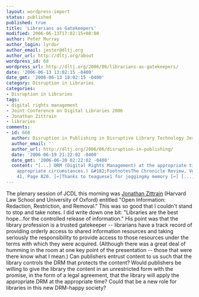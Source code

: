 ```yaml
---
layout: wordpress-import
status: published
published: true
title: 'Librarians as Gatekeepers'
modified: 2006-06-13T17:02:15+00:00
author: Peter Murray
author_login: lyrdor
author_email: jester@dltj.org
author_url: http://dltj.org/about
wordpress_id: 68
wordpress_url: http://dltj.org/2006/06/librarians-as-gatekeepers/
date: '2006-06-13 13:02:15 -0400'
date_gmt: '2006-06-13 18:02:15 -0400'
category: Disruption in Libraries
categories:
- Disruption in Libraries
tags:
- digital rights management
- Joint Conference on Digital Libraries 2006
- Jonathan Zittrain
- libraries
comments:
- id: 668
  author: Disruption in Publishing in Disruptive Library Technology Jester
  author_email: ''
  author_url: http://dltj.org/2006/06/disruption-in-publishing/
  date: '2006-06-19 21:22:02 -0400'
  date_gmt: '2006-06-20 02:22:02 -0400'
  content: "[...] DRM (Digital Rights Management) at the appropriate time for the
    appropriate circumstances.) &#182;FootnotesThe Chronicle Review, Volume 52, Issue
    41, Page B20. [↩]Thanks to teaguese1 for joggingmy memory [↩] [...]"
---
```

<p>The plenary session of JCDL this morning was <a href="http://cyber.law.harvard.edu/zittrain.html">Jonathan Zittrain</a> (Harvard Law School and University of Oxford) entitled "Open Information: Redaction, Restriction, and Removal."  This was so good that I couldn't stand to stop and take notes.  I did write down one bit:  "Libraries are the best hope...for the controlled release of information."  His point was that the library profession is a trusted gatekeeper -- librarians have a track record of providing orderly access to shared information resources and taking seriously the responsibility to provide access to those resources under the terms with which they were acquired.  (Although there was a great deal of humming in the room at one key point of the presentation -- those that were there know what I mean.)  Can publishers entrust content to us such that the library controls the DRM that protects the content?  Would publishers be willing to give the library the content in an unrestricted form with the promise, in the form of a legal agreement, that the library will apply the appropriate DRM at the appropriate time?  Could that be a new role for libraries in this new DRM-happy society?</p>
